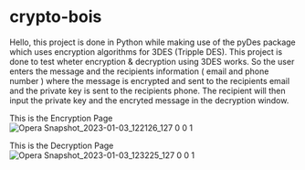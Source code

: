 # crypto-bois
Hello, this project is done in Python while making use of the pyDes package which uses encryption algorithms for 3DES (Tripple DES).
This project is done to test wheter encryption & decryption using 3DES works. 
So the user enters the message and the recipients information ( email and phone number ) where the message is encrypted and sent 
to the recipients email and the private key is sent to the recipients phone. The recipient will then input the private key
and the encryted message in the decryption window. 

This is the Encryption Page 
![Opera Snapshot_2023-01-03_122126_127 0 0 1](https://user-images.githubusercontent.com/68995321/210330040-e8995612-792d-4006-a714-67896c9184db.png)

This is the Decryption Page 
![Opera Snapshot_2023-01-03_123225_127 0 0 1](https://user-images.githubusercontent.com/68995321/210331271-43b3485b-dd55-40fb-b627-f3d77e13a162.png)


